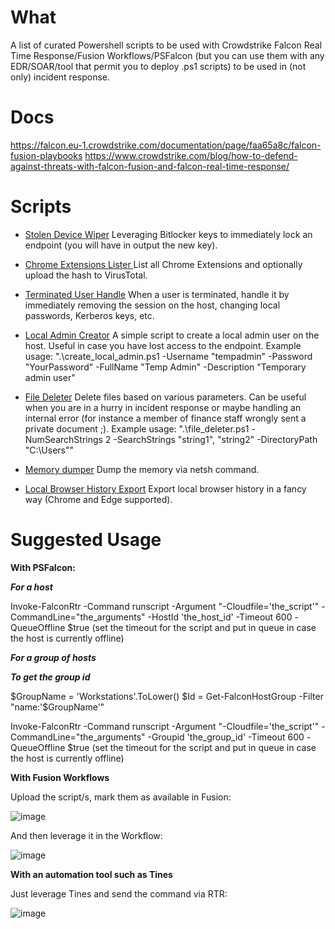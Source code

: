 # What

A list of curated Powershell scripts to be used with Crowdstrike Falcon Real Time Response/Fusion Workflows/PSFalcon (but you can use them with any EDR/SOAR/tool that permit you to deploy .ps1 scripts) to be used in (not only) incident response.

# Docs

https://falcon.eu-1.crowdstrike.com/documentation/page/faa65a8c/falcon-fusion-playbooks
https://www.crowdstrike.com/blog/how-to-defend-against-threats-with-falcon-fusion-and-falcon-real-time-response/


# Scripts

- [Stolen Device Wiper](https://github.com/g4bri-3l3/Crowdstrike-RTR-Awesome-Scripts/blob/main/scripts/stolen_device_wiper.ps1)
Leveraging Bitlocker keys to immediately lock an endpoint (you will have in output the new key).

- [Chrome Extensions Lister ](https://github.com/g4bri-3l3/Crowdstrike-RTR-IR-Awesome-Scripts/blob/main/scripts/chrome_extensions_lister.ps1)
List all Chrome Extensions and optionally upload the hash to VirusTotal.

- [Terminated User Handle](https://github.com/g4bri-3l3/Crowdstrike-RTR-IR-Awesome-Scripts/blob/main/scripts/terminated_user_handle.ps1)
When a user is terminated, handle it by immediately removing the session on the host, changing local passwords, Kerberos keys, etc.

- [Local Admin Creator](https://github.com/g4bri-3l3/Crowdstrike-RTR-IR-Awesome-Scripts/blob/main/scripts/create_local_admin.ps1)
A simple script to create a local admin user on the host. Useful in case you have lost access to the endpoint.
Example usage: ".\create_local_admin.ps1 -Username "tempadmin" -Password "YourPassword" -FullName "Temp Admin" -Description "Temporary admin user"

- [File Deleter](https://github.com/g4bri-3l3/Crowdstrike-RTR-IR-Awesome-Scripts/blob/main/scripts/file_deleter.ps1)
Delete files based on various parameters. Can be useful when you are in a hurry in incident response or maybe handling an internal error (for instance a member of finance staff wrongly sent a private document ;).
Example usage: ".\file_deleter.ps1 -NumSearchStrings 2 -SearchStrings "string1", "string2" -DirectoryPath "C:\Users\""

- [Memory dumper](https://github.com/g4bri-3l3/Crowdstrike-RTR-IR-Awesome-Scripts/blob/main/scripts/memdump.ps1)
Dump the memory via netsh command.

- [Local Browser History Export](https://github.com/g4bri-3l3/Crowdstrike-RTR-IR-Awesome-Scripts/blob/main/scripts/local_browser_history_export.ps1)
Export local browser history in a fancy way (Chrome and Edge supported).

# Suggested Usage

****With PSFalcon:****

***For a host***

Invoke-FalconRtr -Command runscript -Argument "-Cloudfile='the_script'" -CommandLine="the_arguments" -HostId 'the_host_id' -Timeout 600 -QueueOffline $true (set the timeout for the script and put in queue in case the host is currently offline)

***For a group of hosts***

***To get the group id***

$GroupName = 'Workstations'.ToLower()
$Id = Get-FalconHostGroup -Filter "name:'$GroupName'"

Invoke-FalconRtr -Command runscript -Argument "-Cloudfile='the_script'" -CommandLine="the_arguments" -Groupid 'the_group_id' -Timeout 600 -QueueOffline $true (set the timeout for the script and put in queue in case the host is currently offline)


****With Fusion Workflows****

Upload the script/s, mark them as available in Fusion:

![image](https://github.com/g4bri-3l3/Crowdstrike-RTR-IR-Awesome-Scripts/assets/46595230/bb1f92d3-c6b1-43ac-bb52-94e159935983)

And then leverage it in the Workflow:

![image](https://github.com/g4bri-3l3/Crowdstrike-RTR-IR-Awesome-Scripts/assets/46595230/0a0dff6e-3e07-4d0a-9a60-ea12830c195a)


****With an automation tool such as Tines****

Just leverage Tines and send the command via RTR:

![image](https://github.com/g4bri-3l3/Crowdstrike-RTR-IR-Awesome-Scripts/assets/46595230/b494263d-8d31-4e89-9692-dc10c80b48b1)

